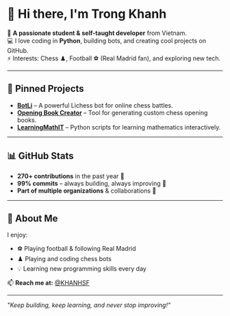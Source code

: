 # 👋 Hi there, I'm Trong Khanh  

🎯 **A passionate student & self-taught developer** from Vietnam.  
💻 I love coding in **Python**, building bots, and creating cool projects on GitHub.  
⚡ Interests: Chess ♟️, Football ⚽ (Real Madrid fan), and exploring new tech.  

---

## 🚀 Pinned Projects  
- **[BotLi](https://github.com/MDoTrongKhanh/BotLi)** – A powerful Lichess bot for online chess battles.  
- **[Opening Book Creator](https://github.com/MDoTrongKhanh/opening-book-creator)** – Tool for generating custom chess opening books.  
- **[LearningMathIT](https://github.com/MDoTrongKhanh/LearningMathIT)** – Python scripts for learning mathematics interactively.  

---

## 📊 GitHub Stats  
- **270+ contributions** in the past year 📅  
- **99% commits** – always building, always improving 💪  
- **Part of multiple organizations** & collaborations 🤝  

---

## 🌟 About Me  
I enjoy:  
- ⚽ Playing football & following Real Madrid  
- ♟️ Playing and coding chess bots  
- 💡 Learning new programming skills every day  

📫 **Reach me at:** [@KHANHSF](https://github.com/KHANHSF)  

---
*"Keep building, keep learning, and never stop improving!"*
